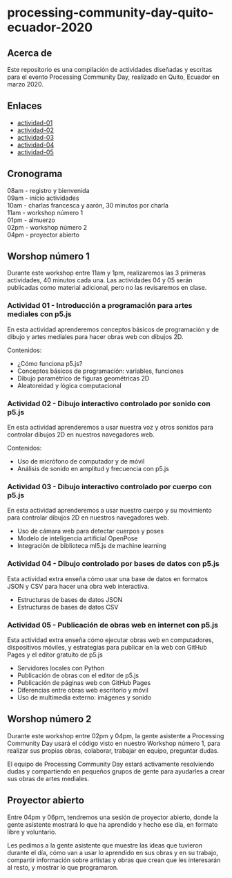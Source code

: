 # processing-community-day-quito-ecuador-2020

## Acerca de

Este repositorio es una compilación de actividades diseñadas y escritas para el evento Processing Community Day, realizado en Quito, Ecuador en marzo 2020.

## Enlaces

* [actividad-01](actividades/actividad-01/)
* [actividad-02](actividades/actividad-02/)
* [actividad-03](actividades/actividad-03/)
* [actividad-04](actividades/actividad-04/)
* [actividad-05](actividades/actividad-05/)

## Cronograma

08am - registro y bienvenida  
09am - inicio actividades  
10am - charlas francesca y aarón, 30 minutos por charla  
11am - workshop número 1  
01pm - almuerzo  
02pm - workshop número 2  
04pm - proyector abierto  

## Worshop número 1

Durante este workshop entre 11am y 1pm, realizaremos las 3 primeras actividades, 40 minutos cada una. Las actividades 04 y 05 serán publicadas como material adicional, pero no las revisaremos en clase.

### Actividad 01 - Introducción a programación para artes mediales con p5.js

En esta actividad aprenderemos conceptos básicos de programación y de dibujo y artes mediales para hacer obras web con dibujos 2D.

Contenidos:
* ¿Cómo funciona p5.js?  
* Conceptos básicos de programación: variables, funciones  
* Dibujo paramétrico de figuras geométricas 2D  
* Aleatoreidad y lógica computacional  

### Actividad 02 - Dibujo interactivo controlado por sonido con p5.js

En esta actividad aprenderemos a usar nuestra voz y otros sonidos para controlar dibujos 2D en nuestros navegadores web.

Contenidos:
* Uso de micrófono de computador y de móvil  
* Análisis de sonido en amplitud y frecuencia con p5.js  


### Actividad 03 - Dibujo interactivo controlado por cuerpo con p5.js

En esta actividad aprenderemos a usar nuestro cuerpo y su movimiento para controlar dibujos 2D en nuestros navegadores web.

* Uso de cámara web para detectar cuerpos y poses  
* Modelo de inteligencia artificial OpenPose   
* Integración de biblioteca ml5.js de machine learning  

### Actividad 04 - Dibujo controlado por bases de datos con p5.js

Esta actividad extra enseña cómo usar una base de datos en formatos JSON y CSV para hacer una obra web interactiva.

* Estructuras de bases de datos JSON  
* Estructuras de bases de datos CSV  

### Actividad 05 - Publicación de obras web en internet con p5.js

Esta actividad extra enseña cómo ejecutar obras web en computadores, dispositivos móviles, y estrategias para publicar en la web con GitHub Pages y el editor gratuito de p5.js

* Servidores locales con Python  
* Publicación de obras con el editor de p5.js  
* Publicación de páginas web con GitHub Pages  
* Diferencias entre obras web escritorio y móvil  
* Uso de multimedia externo: imágenes y sonido  

## Worshop número 2

Durante este workshop entre 02pm y 04pm, la gente asistente a Processing Community Day usará el código visto en nuestro Workshop número 1, para realizar sus propias obras, colaborar, trabajar en equipo, preguntar dudas.

El equipo de Processing Community Day estará activamente resolviendo dudas y compartiendo en pequeños grupos de gente para ayudarles a crear sus obras de artes mediales.

## Proyector abierto

Entre 04pm y 06pm, tendremos una sesión de proyector abierto, donde la gente asistente mostrará lo que ha aprendido y hecho ese día, en formato libre y voluntario.

Les pedimos a la gente asistente que muestre las ideas que tuvieron durante el día, cómo van a usar lo aprendido en sus obras y en su trabajo, compartir información sobre artistas y obras que crean que les interesarán al resto, y mostrar lo que programaron.
